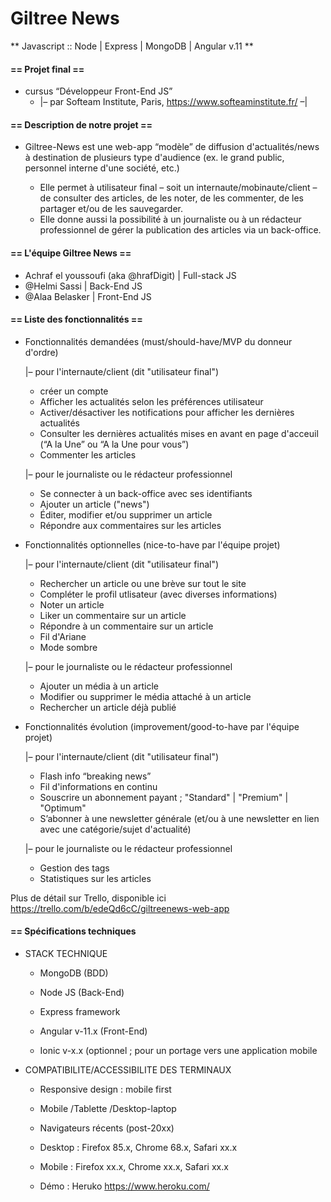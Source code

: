 # Giltree News
** Javascript :: Node | Express | MongoDB | Angular v.11 **

#### == Projet final ==
* cursus “Développeur Front-End JS”
    * |– par Softeam Institute, Paris, https://www.softeaminstitute.fr/ –|


#### == Description de notre projet ==
* Giltree-News est une web-app “modèle” de diffusion d'actualités/news à destination de plusieurs type d'audience (ex. le grand public, personnel interne d'une société, etc.)

    * Elle permet à utilisateur final – soit un internaute/mobinaute/client – de consulter des articles, de les noter, de les commenter, de les partager et/ou de les sauvegarder.
    * Elle donne aussi la possibilité à un journaliste ou à un rédacteur professionnel de gérer la publication des articles via un back-office. 


#### == L'équipe Giltree News ==
* Achraf el youssoufi (aka @hrafDigit) | Full-stack JS
* @Helmi Sassi | Back-End JS
* @Alaa Belasker | Front-End JS


#### == Liste des fonctionnalités ==

* Fonctionnalités demandées (must/should-have/MVP du donneur d'ordre)

    |– pour l'internaute/client (dit "utilisateur final")
    * créer un compte
    * Afficher les actualités selon les préférences utilisateur
    * Activer/désactiver les notifications pour afficher les dernières actualités
    * Consulter les dernières actualités mises en avant en page d'acceuil (“A la Une” ou “A la Une pour vous”)
    * Commenter les articles

    |– pour le journaliste ou le rédacteur professionnel
    * Se connecter à un back-office avec ses identifiants
    * Ajouter un article ("news")
    * Éditer, modifier et/ou supprimer un article 
    * Répondre aux commentaires sur les articles


* Fonctionnalités optionnelles (nice-to-have par l'équipe projet)

    |– pour l'internaute/client (dit "utilisateur final")
    * Rechercher un article ou une brève sur tout le site 
    * Compléter le profil utlisateur (avec diverses informations)
    * Noter un article
    * Liker un commentaire sur un article 
    * Répondre à un commentaire sur un article
    * Fil d'Ariane
    * Mode sombre

    |– pour le journaliste ou le rédacteur professionnel
    * Ajouter un média à un article 
    * Modifier ou supprimer le média attaché à un article
    * Rechercher un article déjà publié


* Fonctionnalités évolution (improvement/good-to-have par l'équipe projet)

    |– pour l'internaute/client (dit "utilisateur final")
    * Flash info “breaking news”
    * Fil d'informations en continu 
    * Souscrire un abonnement payant ; "Standard" | "Premium" | "Optimum"
    * S’abonner à une newsletter générale (et/ou à une newsletter en lien avec une catégorie/sujet d'actualité)

    |– pour le journaliste ou le rédacteur professionnel
    * Gestion des tags
    * Statistiques sur les articles 


Plus de détail sur Trello, disponible ici https://trello.com/b/edeQd6cC/giltreenews-web-app


#### == Spécifications techniques


* STACK TECHNIQUE

    * MongoDB (BDD)

    * Node JS (Back-End)
    * Express framework

    * Angular v-11.x (Front-End)
    * Ionic v-x.x (optionnel ; pour un portage vers une application mobile


* COMPATIBILITE/ACCESSIBILITE DES TERMINAUX

    * Responsive design : mobile first
    * Mobile /Tablette /Desktop-laptop

    * Navigateurs récents (post-20xx)
	* Desktop : Firefox 85.x, Chrome 68.x, Safari xx.x
	* Mobile : Firefox xx.x, Chrome xx.x, Safari xx.x

    * Démo : Heruko https://www.heroku.com/